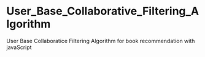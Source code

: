 # User_Base_Collaborative_Filtering_Algorithm
 User Base Collaboratice Filtering Algorithm for book recommendation with javaScript
